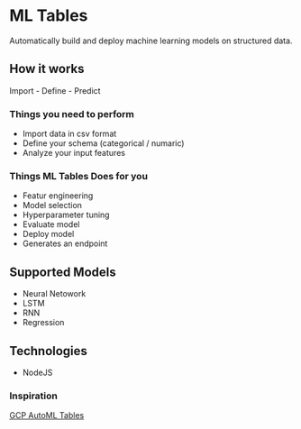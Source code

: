 # ML Tables

Automatically build and deploy machine learning models on structured data.

## How it works

Import - Define - Predict

### Things you need to perform
- Import data in csv format
- Define your schema (categorical / numaric)
- Analyze your input features

### Things ML Tables Does for you
- Featur engineering 
- Model selection
- Hyperparameter tuning
- Evaluate model
- Deploy model
- Generates an endpoint


## Supported Models

- Neural Netowork
- LSTM
- RNN
- Regression

## Technologies

- NodeJS


### Inspiration 
[GCP AutoML Tables](https://cloud.google.com/automl-tables/)

